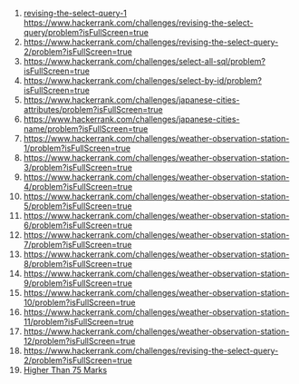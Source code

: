 1. [revising-the-select-query-1]([url](https://www.hackerrank.com/challenges/revising-the-select-query/problem?isFullScreen=true)) https://www.hackerrank.com/challenges/revising-the-select-query/problem?isFullScreen=true
2. https://www.hackerrank.com/challenges/revising-the-select-query-2/problem?isFullScreen=true
3. https://www.hackerrank.com/challenges/select-all-sql/problem?isFullScreen=true
4. https://www.hackerrank.com/challenges/select-by-id/problem?isFullScreen=true
5. https://www.hackerrank.com/challenges/japanese-cities-attributes/problem?isFullScreen=true
6. https://www.hackerrank.com/challenges/japanese-cities-name/problem?isFullScreen=true
7. https://www.hackerrank.com/challenges/weather-observation-station-1/problem?isFullScreen=true
8. https://www.hackerrank.com/challenges/weather-observation-station-3/problem?isFullScreen=true
9. https://www.hackerrank.com/challenges/weather-observation-station-4/problem?isFullScreen=true
10. https://www.hackerrank.com/challenges/weather-observation-station-5/problem?isFullScreen=true
11. https://www.hackerrank.com/challenges/weather-observation-station-6/problem?isFullScreen=true
12. https://www.hackerrank.com/challenges/weather-observation-station-7/problem?isFullScreen=true
13. https://www.hackerrank.com/challenges/weather-observation-station-8/problem?isFullScreen=true
14. https://www.hackerrank.com/challenges/weather-observation-station-9/problem?isFullScreen=true
15. https://www.hackerrank.com/challenges/weather-observation-station-10/problem?isFullScreen=true
16. https://www.hackerrank.com/challenges/weather-observation-station-11/problem?isFullScreen=true
17. https://www.hackerrank.com/challenges/weather-observation-station-12/problem?isFullScreen=true
18. https://www.hackerrank.com/challenges/revising-the-select-query-2/problem?isFullScreen=true
19. [Higher Than 75 Marks]([url](https://www.hackerrank.com/challenges/more-than-75-marks/problem?isFullScreen=true))
